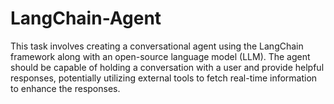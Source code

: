 # LangChain-Agent
This task involves creating a conversational agent using the LangChain framework along with an open-source language model (LLM). The agent should be capable of holding a conversation with a user and provide helpful responses, potentially utilizing external tools to fetch real-time information to enhance the responses.
